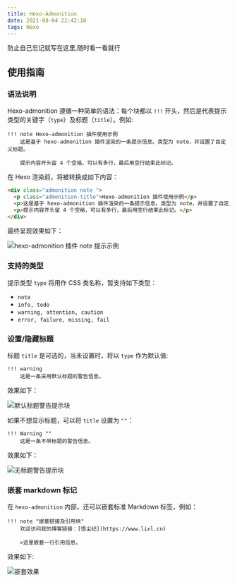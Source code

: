 ```yaml
---
title: Hexo-Admonition
date: 2021-08-04 22:42:16
tags: Hexo
---
```


防止自己忘记就写在这里,随时看一看就行

## 使用指南

### 语法说明

Hexo-admonition 遵循一种简单的语法：每个块都以 `!!!` 开头，然后是代表提示类型的关键字（`type`）及标题（`title`）。例如:

```text
!!! note Hexo-admonition 插件使用示例
    这是基于 hexo-admonition 插件渲染的一条提示信息。类型为 note，并设置了自定义标题。

    提示内容开头留 4 个空格，可以有多行，最后用空行结束此标记。

```

在 Hexo 渲染前，将被转换成如下内容：

```html
<div class="admonition note ">
  <p class="admonition-title">Hexo-admonition 插件使用示例</p>
  <p>这是基于 hexo-admonition 插件渲染的一条提示信息。类型为 note，并设置了自定义标题。</p>
  <p>提示内容开头留 4 个空格，可以有多行，最后用空行结束此标记。</p>
</div>
```

最终呈现效果如下：

![hexo-admonition 插件 note 提示示例](https://pic.lixl.cn/2020/image-20200420120245339.png)

### 支持的类型

提示类型 `type` 将用作 CSS 类名称，暂支持如下类型：

- `note`
- `info, todo`
- `warning, attention, caution`
- `error, failure, missing, fail`

### 设置/隐藏标题

标题 `title` 是可选的，当未设置时，将以 `type` 作为默认值:

```text
!!! warning
    这是一条采用默认标题的警告信息。
```

效果如下：

![默认标题警告提示块](https://pic.lixl.cn/2020/image-20200419232137875.png)

如果不想显示标题，可以将 `title` 设置为 `""`：

```text
!!! Warning ""
    这是一条不带标题的警告信息。
```

效果如下：

![无标题警告提示块](https://pic.lixl.cn/2020/image-20200419232337937.png)

### 嵌套 markdown 标记

在 `hexo-admonition` 内部，还可以嵌套标准 Markdown 标签，例如：

```text
!!! note "嵌套链接及引用块"
    欢迎访问我的博客链接：[悟尘纪](https://www.lixl.cn)

    >这里嵌套一行引用信息。
```

效果如下:

![嵌套效果](https://pic.lixl.cn/2020/image-20200419232539536.png)

